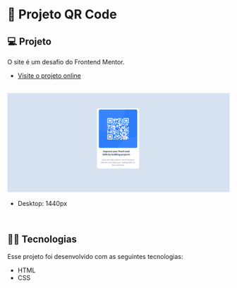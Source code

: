 <h1>📲 Projeto QR Code</h1>

## 💻 Projeto
<p>O site é um desafio do Frontend Mentor. 
</p>

- [Visite o projeto online](https://abgail-diniz.github.io/qr-code/)

<br>

<img alt="Projeto QR Code" src=".github/preview.png"  >

- Desktop: 1440px

<br>

## 👩‍💻 Tecnologias

Esse projeto foi desenvolvido com as seguintes tecnologias:

- HTML  
- CSS

